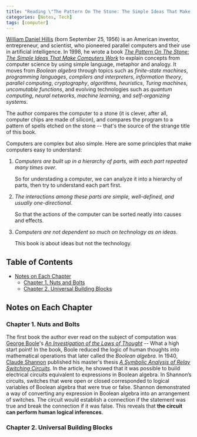 ```yaml
---
title: "Reading \"The Pattern On The Stone: The Simple Ideas That Make Computers Work\""
categories: [Notes, Tech]
tags: [computer]
---
```


[William Daniel Hillis](https://en.wikipedia.org/wiki/Danny_Hillis) (born September 25, 1956) is an American inventor, entrepreneur, and scientist, who pioneered parallel computers and their use in artificial intelligence. In 1998, he wrote a book [*The Pattern On The Stone: The Simple Ideas That Make Computers Work*](https://www.amazon.com/dp/046502596X) to explain concepts from computer science by using simple language, metaphor and analogy. It moves from *Boolean algebra* through topics such as *finite-state machines*, *programming languages*, *compilers and interpreters*, *information theory*, *parallel computing*, *cryptography*, *algorithms*, *heuristics*, *Turing machines*, *uncomutable functions*, and evolving technologies such as *quantum computing*, *neural networks*, *machine learning*, and *self-organizing systems*.

The author compares the computer to a stone (it is clever, after all, computer chips are made of silicon), and compares the program to a pattern of spells etched on the stone -- that's the source of the strange title of this book.

Computers are complex but also simple. Here are some principles that make computers easy to understand:

1. *Computers are built up in a hierarchy of parts, with each part repeated many times over*.

   So for understading a computer, we can analyze it into a hierarchy of parts, then try to understand each part first.

2. *The interactions among these parts are simple, well-defined, and usually one-directional*.

   So that the actions of the computer can be sorted neatly into causes and effects.

3. *Computers are not dependent so much on technology as on ideas*.

   This book is about ideas but not the technology.

## Table of Contents <!-- omit in toc -->

- [Notes on Each Chapter](#notes-on-each-chapter)
  - [Chapter 1. Nuts and Bolts](#chapter-1-nuts-and-bolts)
  - [Chapter 2. Universal Building Blocks](#chapter-2-universal-building-blocks)

## Notes on Each Chapter

### Chapter 1. Nuts and Bolts

The first book the author ever read on the subject of computation was [George Boole](https://en.wikipedia.org/wiki/George_Boole)'s [*An Investigation of the Laws of Thought*](https://en.wikipedia.org/wiki/The_Laws_of_Thought) -- What a high start point! In the book, Boole reduced the logic of human thoughts into mathematical operations that later called the *Boolean algebra*. In 1940, [Claude Shannon](https://en.wikipedia.org/wiki/Claude_Shannon) published his master's thesis [*A Symbolic Analysis of Relay Switching Circuits*](https://www.cs.virginia.edu/~evans/greatworks/shannon38.pdf). In the article, he showed that it was possible to build electrical circuits equivalent to expressions in Boolean algebra. In Shannon’s circuits, switches that were open or closed corresponded to logical variables of Boolean algebra that were true or false. Shannon demonstrated a way of converting any expression in Boolean algebra into an arrangement of switches. The circuit would establish a connection if the statement was true and break the connection if it was false. This reveals that **the circuit can perform human logical inferences**.

### Chapter 2. Universal Building Blocks
